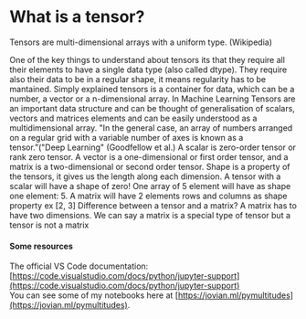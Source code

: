 # What is a tensor?

Tensors are multi-dimensional arrays with a uniform type. (Wikipedia)



<!-- <p align="center">
  <img src="/images/vs/image1.png"  width="750"  title="vs code">&nbsp;&nbsp;&nbsp;&nbsp;&nbsp;
</p>   -->

One of the key things to understand about tensors its that they require all their elements to have a single data type (also called dtype). They require also their data to be in a regular shape, it means regularity has to be mantained.
Simply explained tensors is a container for data, which can be a number,  a vector or a n-dimensional array.
In Machine Learning Tensors are an important data structure and can be thought of generalisation of scalars, vectors and matrices elements and can be easily understood as a multidimensional array.
"In the general case, an array of numbers arranged on a regular grid with a variable number of axes is known as a tensor.”("Deep Learning" (Goodfellow et al.) 
A scalar is zero-order tensor or rank zero tensor. A vector is a one-dimensional or first order tensor, and a matrix is a two-dimensional or second order tensor.
Shape is a property of the tensors, it gives us the length along each dimension. A tensor with a scalar will have a shape of zero! One array of 5 element will have as shape one element: 5. A matrix will have 2 elements rows and columns as shape property ex [2, 3]
Difference between a tensor and a matrix? A matrix has to have two dimensions. We can say a matrix is a special type of tensor but a tensor is not a matrix 



#### Some resources

The official VS Code documentation: [https://code.visualstudio.com/docs/python/jupyter-support](https://code.visualstudio.com/docs/python/jupyter-support)  
You can see some of my notebooks here at [https://jovian.ml/pymultitudes](https://jovian.ml/pymultitudes).

<!--

Here's the table of contents:

1. TOC
{:toc}

## Basic setup

Jekyll requires blog post files to be named according to the following format:

`YEAR-MONTH-DAY-filename.md`

Where `YEAR` is a four-digit number, `MONTH` and `DAY` are both two-digit numbers, and `filename` is whatever file name you choose, to remind yourself what this post is about. `.md` is the file extension for markdown files.

The first line of the file should start with a single hash character, then a space, then your title. This is how you create a "*level 1 heading*" in markdown. Then you can create level 2, 3, etc headings as you wish but repeating the hash character, such as you see in the line `## File names` above.

## Basic formatting

You can use *italics*, **bold**, `code font text`, and create [links](https://www.markdownguide.org/cheat-sheet/). Here's a footnote [^1]. Here's a horizontal rule:

---

## Lists

Here's a list:

- item 1
- item 2

And a numbered list:

1. item 1
1. item 2

## Boxes and stuff

> This is a quotation

{% include alert.html text="You can include alert boxes" %}

...and...

{% include info.html text="You can include info boxes" %}

## Images

![](/images/logo.png "fast.ai's logo")

## Code

General preformatted text:

    # Do a thing
    do_thing()

Python code and output:

```python
# Prints '2'
print(1+1)
```

    2

## Tables

| Column 1 | Column 2 |
|-|-|
| A thing | Another thing |

## Footnotes

[^1]: This is the footnote.

-->

